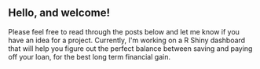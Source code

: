 ## Hello, and welcome!
Please feel free to read through the posts below and let me know if you have an idea for a project. Currently, I'm working on a R Shiny dashboard that will help you figure out the perfect balance between saving and paying off your loan, for the best long term financial gain. 